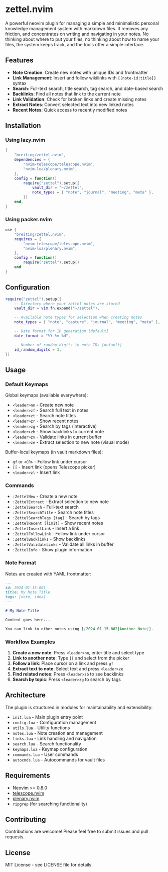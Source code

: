 # zettel.nvim

A powerful neovim plugin for managing a simple and minimalistic personal knowledge management system with markdown files. It removes any friction, and concentrates on writing and navigating in your notes. No thinking about where to put your files, no thinking about how to name your files, the system keeps track, and the tools offer a simple interface.

## Features

- **Note Creation**: Create new notes with unique IDs and frontmatter
- **Link Management**: Insert and follow wikilinks with `[[note-id|title]]` syntax
- **Search**: Full-text search, title search, tag search, and date-based search
- **Backlinks**: Find all notes that link to the current note
- **Link Validation**: Check for broken links and create missing notes
- **Extract Notes**: Convert selected text into new linked notes
- **Recent Notes**: Quick access to recently modified notes

## Installation

### Using lazy.nvim

```lua
{
    "breiting/zettel.nvim",
    dependencies = {
        "nvim-telescope/telescope.nvim",
        "nvim-lua/plenary.nvim",
    },
    config = function()
        require("zettel").setup({
            vault_dir = "~/zettel",
            note_types = { "note", "journal", "meeting", "meta" },
        })
    end,
}
```

### Using packer.nvim

```lua
use {
    "breiting/zettel.nvim",
    requires = {
        "nvim-telescope/telescope.nvim",
        "nvim-lua/plenary.nvim",
    },
    config = function()
        require("zettel").setup()
    end
}
```

## Configuration

```lua
require("zettel").setup({
    -- Directory where your zettel notes are stored
    vault_dir = vim.fn.expand("~/zettel"),

    -- Available note types for selection when creating notes
    note_types = { "note", "capture", "journal", "meeting", "meta" },

    -- Date format for ID generation [default]
    date_format = "%Y-%m-%d",

    -- Number of random digits in note IDs [default]
    id_random_digits = 3,
})
```

## Usage

### Default Keymaps

Global keymaps (available everywhere):

- `<leader>nn` - Create new note
- `<leader>zf` - Search full text in notes
- `<leader>zt` - Search note titles
- `<leader>zr` - Show recent notes
- `<leader>zg` - Search by tags (interactive)
- `<leader>zb` - Show backlinks to current note
- `<leader>zv` - Validate links in current buffer
- `<leader>ze` - Extract selection to new note (visual mode)

Buffer-local keymaps (in vault markdown files):

- `gf` or `<CR>` - Follow link under cursor
- `[[` - Insert link (opens Telescope picker)
- `<leader>zl` - Insert link

### Commands

- `:ZettelNew` - Create a new note
- `:ZettelExtract` - Extract selection to new note
- `:ZettelSearch` - Full-text search
- `:ZettelSearchTitle` - Search note titles
- `:ZettelSearchTags [tag]` - Search by tags
- `:ZettelRecent [limit]` - Show recent notes
- `:ZettelInsertLink` - Insert a link
- `:ZettelFollowLink` - Follow link under cursor
- `:ZettelBacklinks` - Show backlinks
- `:ZettelValidateLinks` - Validate all links in buffer
- `:ZettelInfo` - Show plugin information

### Note Format

Notes are created with YAML frontmatter:

```markdown
---
id: 2024-01-15-001
title: My Note Title
tags: [note, idea]
---

# My Note Title

Content goes here...

You can link to other notes using [[2024-01-15-002|Another Note]].
```

### Workflow Examples

1. **Create a new note**: Press `<leader>nn`, enter title and select type
2. **Link to another note**: Type `[[` and select from the picker
3. **Follow a link**: Place cursor on a link and press `gf`
4. **Extract text to note**: Select text and press `<leader>ze`
5. **Find related notes**: Press `<leader>zb` to see backlinks
6. **Search by topic**: Press `<leader>zg` to search by tags

## Architecture

The plugin is structured in modules for maintainability and extensibility:

- `init.lua` - Main plugin entry point
- `config.lua` - Configuration management
- `utils.lua` - Utility functions
- `notes.lua` - Note creation and management
- `links.lua` - Link handling and navigation
- `search.lua` - Search functionality
- `keymaps.lua` - Keymap configuration
- `commands.lua` - User commands
- `autocmds.lua` - Autocommands for vault files

## Requirements

- Neovim >= 0.8.0
- [telescope.nvim](https://github.com/nvim-telescope/telescope.nvim)
- [plenary.nvim](https://github.com/nvim-lua/plenary.nvim)
- `ripgrep` (for searching functionality)

## Contributing

Contributions are welcome! Please feel free to submit issues and pull requests.

## License

MIT License - see LICENSE file for details.
